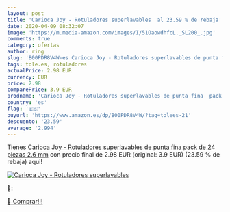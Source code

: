 ```yaml
---
layout: post
title: 'Carioca Joy - Rotuladores superlavables  al 23.59 % de rebaja'
date: 2020-04-09 08:32:07
image: 'https://m.media-amazon.com/images/I/51OaowdhfcL._SL200_.jpg'
comments: true
category: ofertas
author: ring
slug: 'B00PDR8V4W-es Carioca Joy - Rotuladores superlavables de punta fina pack...'
tags: tole.es, rotuladores
actualPrice: 2.98 EUR
currency: EUR
price: 2.98
comparePrice: 3.9 EUR
prodname: 'Carioca Joy - Rotuladores superlavables de punta fina  pack de 24 piezas  2.6 mm'
country: 'es'
flag: '🇪🇸'
buyurl: 'https://www.amazon.es/dp/B00PDR8V4W/?tag=tolees-21'
descuento: '23.59'
average: '2.994'
---
```


Tienes [Carioca Joy - Rotuladores superlavables de punta fina  pack de 24 piezas  2.6 mm](https://www.amazon.es/dp/B00PDR8V4W/?tag=tolees-21) con precio final de  2.98 EUR (original: 3.9 EUR) (23.59 %  de rebaja) aqui!

[![Carioca Joy - Rotuladores superlavables ](https://m.media-amazon.com/images/I/51OaowdhfcL._SL200_.jpg)](https://www.amazon.es/dp/B00PDR8V4W/?tag=tolees-21)

🔎:


[🛒 Comprar!!!](https://www.amazon.es/dp/B00PDR8V4W/?tag=tolees-21)
